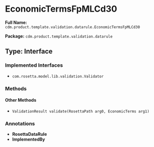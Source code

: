 # EconomicTermsFpMLCd30

**Full Name:** `cdm.product.template.validation.datarule.EconomicTermsFpMLCd30`

**Package:** `cdm.product.template.validation.datarule`

## Type: Interface

### Implemented Interfaces

- `com.rosetta.model.lib.validation.Validator`

### Methods

#### Other Methods

- `ValidationResult validate(RosettaPath arg0, EconomicTerms arg1)`

### Annotations

- **RosettaDataRule**
- **ImplementedBy**

